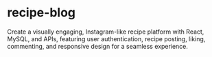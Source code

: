 # recipe-blog
Create a visually engaging, Instagram-like recipe platform with React, MySQL, and APIs, featuring user authentication, recipe posting, liking, commenting, and responsive design for a seamless experience.
